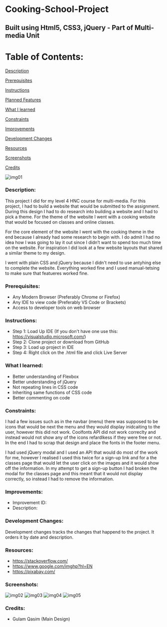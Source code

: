 # Cooking-School-Project
## Built using Html5, CSS3, jQuery - Part of Multi-media Unit

# Table of Contents:

[Description](#Description)  
<a name="Description"/>

[Prerequisites](#Prerequisites)  
<a name="Prerequisites"/>

[Instructions](#Instructions)  
<a name="Instructions"/>

[Planned Features](#Planned_Features)  
<a name="Planned_Features"/>

[What I learned](#What_I_Learned)  
<a name="What_I_Learned"/>

[Constraints](#Constraints)  
<a name="Constraints"/>

[Improvements](#Improvements)  
<a name="Improvements"/>

[Development Changes](#Development_Changes)  
<a name="Development_Changes"/>

[Resources](#Resources)  
<a name="Resources"/>

[Screenshots](#Screenshots)
<a name="Screenshots"/>

[Credits](#Credits)  
<a name="Credits"/>

![img01](https://user-images.githubusercontent.com/45819118/95360059-c9f6bb80-08c2-11eb-9d3e-40b3672b8868.PNG)

### Description: 

This project I did for my level 4 HNC course for multi-media. For this project, I had to build a website that would be submitted to the assignment. During this design I had to do research into building a website and I had to pick a theme. For the theme of the website I went with a cooking website that would be focused on classes and online classes. 

For the core element of the website I went with the cooking theme in the end because I already had some research to begin with. I do admit I had no idea how I was going to lay it out since I didn’t want to spend too much time on the website. For inspiration I did look at a few website layouts that shared a similar theme to my design.

I went with plain CSS and jQuery because I didn't need to use antyhing else to complete the website. Everything worked fine and I used manual-tetsing to make sure that featueres worked fine.

### Prerequisites:
- Any Modern Browser (Preferably Chrome or Firefox)
- Any IDE to view code (Preferably VS Code or Brackets)
- Access to developer tools on web browser

### Instructions:
- Step 1: Load Up IDE (If you don't have one use this: https://visualstudio.microsoft.com/)
- Step 2: Clone project or download from GitHub
- Step 3: Load up project in IDE
- Step 4: Right click on the .html file and click Live Server

### What I learned:
- Better understanding of Flexbox
- Better understanding of jQuery
- Not repeating lines in CSS code
- Inheriting same functions of CSS code
- Better commenting on code

### Constraints:
I had a few issues such as in the navbar (menu) there was supposed to be icons that would be next the menu and they would display inidcaiting to the user, however this did not work. Coolfonts API did not work correclty and instead would not show any of the icons refardlkess if they were free or not. In the end I had to scrap that design and place the fonts in the footer menu. 

I had used jQuery modal and I used an API that would do most of the work for me, however I realised I used this twice for a sign-up link and for a the classes page that would let the user click on the images and it would show off the information. In my attempt to get a sign-up button I had broken the modal for the classes page and this meant that it would not display correctly, so instead I had to remove the information.

### Improvements:
- Improvement ID:
- Description: 

### Development Changes:
Development changes tracks the changes that happend to the project. It orders it by date and description.

### Resources:
- https://stackoverflow.com/
- https://www.google.com/imghp?hl=EN
- https://pixabay.com/

### Screenshots:
![img02](https://user-images.githubusercontent.com/45819118/95360064-cbc07f00-08c2-11eb-9a43-3d140007678e.PNG)
![img03](https://user-images.githubusercontent.com/45819118/95360065-cbc07f00-08c2-11eb-8e12-d81a678a71ee.PNG)
![img04](https://user-images.githubusercontent.com/45819118/95360066-cbc07f00-08c2-11eb-87b8-bb1e7e8384cd.PNG)
![img05](https://user-images.githubusercontent.com/45819118/95360068-ccf1ac00-08c2-11eb-9257-71b5025bcf85.PNG)


### Credits:
- Gulam Qasim (Main Design)
